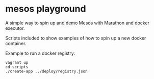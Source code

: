 # mesos playground

A simple way to spin up and demo Mesos with Marathon and docker executor.

Scripts included to show examples of how to spin up a new docker container.

Example to run a docker registry:

    vagrant up
    cd scripts
    ./create-app ../deploy/registry.json
